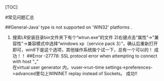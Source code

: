 [TOC]

#常见问题汇总

##General-Java' type is not supported on 'WIN32' platforms .
1) 搜索LR安装目录bin文件夹下有个“wlrun.exe”的文件
2)右键点击“属性”->"兼容性"->兼容模式中选择“windows xp（service pack 3）”，确认后重新打开即可，win8下是这个选项，其他操作系统挨个试一下，总有一个可以的！
成功！！
##Error -27778: SSL protocol error when attempting to connect with host "„"   
在virtual user generator 内，vuser->run-time  settings->preferences->advanced里勾上WININET replay instead of Sockets。
成功!!